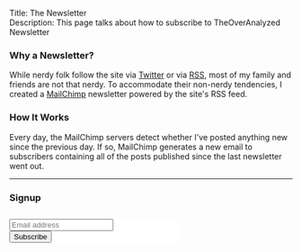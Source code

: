 Title: The Newsletter  
Description: This page talks about how to subscribe to TheOverAnalyzed Newsletter  

### Why a Newsletter?

While nerdy folk follow the site via [Twitter][twitter] or via [RSS][rss], most of my family and friends are not that nerdy. To accommodate their non-nerdy tendencies, I created a [MailChimp][mailchimp] newsletter powered by the site's RSS feed. 

### How It Works

Every day, the MailChimp servers detect whether I've posted anything new since the previous day. If so, MailChimp generates a new email to subscribers containing all of the posts published since the last newsletter went out.

***

### Signup

<!-- Begin MailChimp Signup Form -->
<link href="//cdn-images.mailchimp.com/embedcode/classic-081711.css" rel="stylesheet" type="text/css">
<style type="text/css">
	#mc_embed_signup {
		background:#fff; 
		clear:left; 
		font: 'Ideal Sans SSm A', 'Ideal Sans SSm B', "Avenir", -apple-system, sans-serif;  
		width:300px;
		margin-top: 2em
	}
	#mc-embedded-subscribe-form.validate { 
		padding: 0
	}
</style>
<div id="mc_embed_signup">
<form action="//theoveranalyzed.us3.list-manage.com/subscribe/post?u=d327abe5985ea63318762e77c&amp;id=f04f3c4ed7" method="post" id="mc-embedded-subscribe-form" name="mc-embedded-subscribe-form" class="validate" target="_blank" novalidate>
    <div id="mc_embed_signup_scroll">
	
<div class="mc-field-group">
	<input type="email" value="" name="EMAIL" class="required email" id="mce-EMAIL" placeholder="Email address">
</div>
	<div id="mce-responses" class="clear">
		<div class="response" id="mce-error-response" style="display:none"></div>
		<div class="response" id="mce-success-response" style="display:none"></div>
	</div>    <!-- real people should not fill this in and expect good things - do not remove this or risk form bot signups-->
    <div style="position: absolute; left: -5000px;"><input type="text" name="b_d327abe5985ea63318762e77c_f04f3c4ed7" tabindex="-1" value=""></div>
    <div class="clear"><input type="submit" value="Subscribe" name="subscribe" id="mc-embedded-subscribe" class="button"></div>
    </div>
</form>
</div>
<script type='text/javascript' src='//s3.amazonaws.com/downloads.mailchimp.com/js/mc-validate.js'></script><script type='text/javascript'>(function($) {window.fnames = new Array(); window.ftypes = new Array();fnames[0]='EMAIL';ftypes[0]='email';}(jQuery));var $mcj = jQuery.noConflict(true);</script>
<!--End mc_embed_signup-->

[mailchimp]: http://mailchimp.com "MailChimp powers TheOverAnalyzed Newsletter"
[rss]: /rss "The RSS feed for TheOverAnalyzed"
[twitter]: http://www.twitter.com/theoveranalyzed "Twitter account for TheOverAnalyzed"